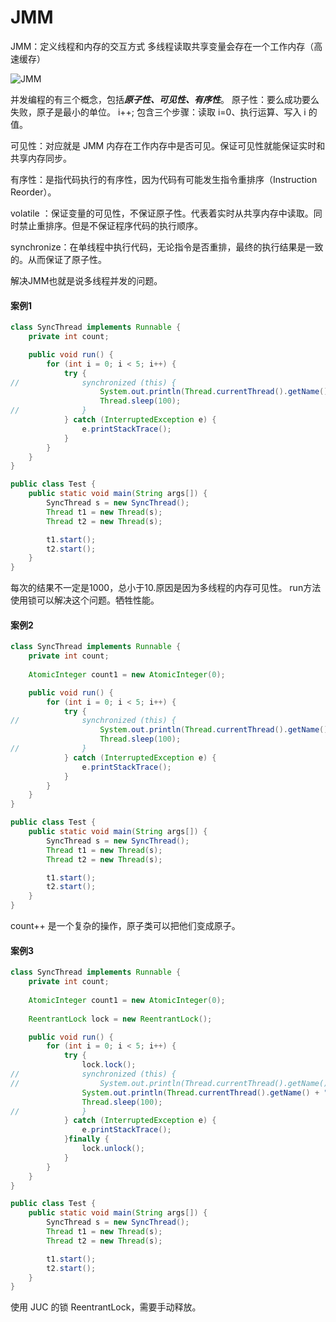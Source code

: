 # JMM

JMM：定义线程和内存的交互方式
多线程读取共享变量会存在一个工作内存（高速缓存）

 ![JMM](https://i.loli.net/2019/09/25/VCGaz1DlFeSQPYJ.png)

并发编程的有三个概念，包括***原子性、可见性、有序性***。
原子性：要么成功要么失败，原子是最小的单位。
i++;
包含三个步骤：读取 i=0、执行运算、写入 i 的值。

可见性：对应就是 JMM 内存在工作内存中是否可见。保证可见性就能保证实时和共享内存同步。

有序性：是指代码执行的有序性，因为代码有可能发生指令重排序（Instruction Reorder）。

volatile ：保证变量的可见性，不保证原子性。代表着实时从共享内存中读取。同时禁止重排序。但是不保证程序代码的执行顺序。

synchronize：在单线程中执行代码，无论指令是否重排，最终的执行结果是一致的。从而保证了原子性。

解决JMM也就是说多线程并发的问题。

#### 案例1

```java
class SyncThread implements Runnable {
	private int count;

	public void run() {
		for (int i = 0; i < 5; i++) {
			try {
//				synchronized (this) {
					System.out.println(Thread.currentThread().getName() + ":" + (count++));
					Thread.sleep(100);
//				}
			} catch (InterruptedException e) {
				e.printStackTrace();
			}
		}
	}
}

public class Test {
	public static void main(String args[]) {
		SyncThread s = new SyncThread();
		Thread t1 = new Thread(s);
		Thread t2 = new Thread(s);

		t1.start();
		t2.start();
	}
}

```

每次的结果不一定是1000，总小于10.原因是因为多线程的内存可见性。
run方法使用锁可以解决这个问题。牺牲性能。

#### 案例2

```java
class SyncThread implements Runnable {
	private int count;
	
	AtomicInteger count1 = new AtomicInteger(0);

	public void run() {
		for (int i = 0; i < 5; i++) {
			try {
//				synchronized (this) {
					System.out.println(Thread.currentThread().getName() + ":" + (count1.getAndIncrement()));
					Thread.sleep(100);
//				}
			} catch (InterruptedException e) {
				e.printStackTrace();
			}
		}
	}
}

public class Test {
	public static void main(String args[]) {
		SyncThread s = new SyncThread();
		Thread t1 = new Thread(s);
		Thread t2 = new Thread(s);

		t1.start();
		t2.start();
	}
}


```

count++
是一个复杂的操作，原子类可以把他们变成原子。

#### 案例3

```java
class SyncThread implements Runnable {
	private int count;
	
	AtomicInteger count1 = new AtomicInteger(0);
	
	ReentrantLock lock = new ReentrantLock();

	public void run() {
		for (int i = 0; i < 5; i++) {
			try {
				lock.lock();
//				synchronized (this) {
//					System.out.println(Thread.currentThread().getName() + ":" + (count1.getAndIncrement()));
				System.out.println(Thread.currentThread().getName() + ":" + (count++));
				Thread.sleep(100);
//				}
			} catch (InterruptedException e) {
				e.printStackTrace();
			}finally {
				lock.unlock();
			}
		}
	}
}

public class Test {
	public static void main(String args[]) {
		SyncThread s = new SyncThread();
		Thread t1 = new Thread(s);
		Thread t2 = new Thread(s);

		t1.start();
		t2.start();
	}
}
```

使用 JUC 的锁 ReentrantLock，需要手动释放。